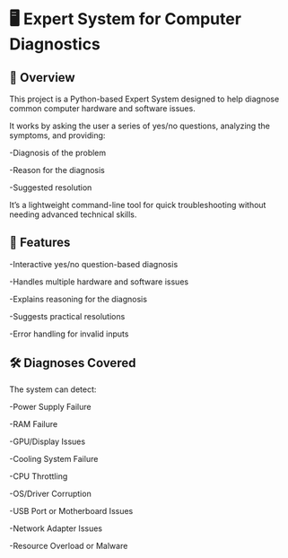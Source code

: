 # 🖥 Expert System for Computer Diagnostics
## 📌 Overview

This project is a Python-based Expert System designed to help diagnose common computer hardware and software issues.

It works by asking the user a series of yes/no questions, analyzing the symptoms, and providing:

-Diagnosis of the problem

-Reason for the diagnosis

-Suggested resolution

It’s a lightweight command-line tool for quick troubleshooting without needing advanced technical skills.

## 🚀 Features

-Interactive yes/no question-based diagnosis

-Handles multiple hardware and software issues

-Explains reasoning for the diagnosis

-Suggests practical resolutions

-Error handling for invalid inputs

## 🛠 Diagnoses Covered

The system can detect:

-Power Supply Failure

-RAM Failure

-GPU/Display Issues

-Cooling System Failure

-CPU Throttling

-OS/Driver Corruption

-USB Port or Motherboard Issues

-Network Adapter Issues

-Resource Overload or Malware

